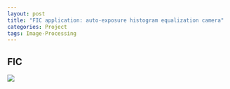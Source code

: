 ```yaml
---
layout: post
title: "FIC application: auto-exposure histogram equalization camera"
categories: Project
tags: Image-Processing
---
```


## FIC

![](https://www.youtube.com/watch?v=vkjfccmxcKw&feature=youtu.be)
